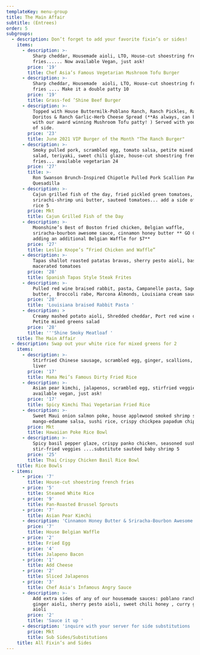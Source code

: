 ```yaml
---
templateKey: menu-group
title: The Main Affair
subtitle: (Entrees)
order: 5
subgroups:
  - description: Don’t forget to add your favorite fixin’s or sides!
    items:
      - description: >-
          Sharp cheddar, Housemade aioli, LTO, House-cut shoestring french
          fries...... Now available Vegan, just ask!
        price: '19'
        title: Chef Asia’s Famous Vegetarian Mushroom Tofu Burger
      - description: >-
          Sharp cheddar, Housemade  aioli, LTO, House-cut shoestring french
          fries .... Make it a double patty 10 
        price: '19'
        title: Grass-fed ’Shine Beef Burger
      - description: >-
          Topped with House Buttermilk-Poblano Ranch, Ranch Pickles, Ranch
          Doritos & Ranch Garlic-Herb Cheese Spread (**As always, can be made
          with our award winning Mushroom Tofu patty! ) Served with your choice
          of side.
        price: '23'
        title: June 2021 VIP Burger of the Month "The Ranch Burger"
      - description: >-
          Smoky pulled pork, scrambled egg, tomato salsa, petite mixed greens
          salad, teriyaki, sweet chili glaze, house-cut shoestring french
          fries... available vegetarian 24
        price: '27'
        title: >-
          Ron Swanson Brunch-Inspired Chipotle Pulled Pork Scallion Pancake
          Quesadilla
      - description: >-
          Cajun grilled fish of the day, fried pickled green tomatoes,
          srirachi-shrimp uni butter, sauteed tomatoes... add a side of white
          rice 5 
        price: Mkt
        title: Cajun Grilled Fish of the Day
      - description: >-
          Moonshine’s Best of Boston fried chicken, Belgian waffle,
          sriracha-bourbon awesome sauce, cinnamon honey butter ** GO GRANDE by
          adding an additional Belgian Waffle for $7**
        price: '27'
        title: Leslie Knope’s “Fried Chicken and Waffle”
      - description: >-
          Tapas shallot roasted patatas bravas, sherry pesto aioli, basil
          macerated tomatoes
        price: '28'
        title: Spanish Tapas Style Steak Frites
      - description: >-
          Pulled red wine braised rabbit, pasta, Campanelle pasta, Sage-brown
          butter,  Broccoli rabe, Marcona Almonds, Louisiana cream sauce
        price: '28'
        title: 'Louisiana braised Rabbit Pasta '
      - description: >
          Creamy mashed potato aioli, Shredded cheddar, Port red wine demiglace,
          Petite mixed greens salad
        price: '28'
        title: '''Shine Smoky Meatloaf '
    title: The Main Affair
  - description: Swap out your white rice for mixed greens for 2
    items:
      - description: >-
          Stirfried Chinese sausage, scrambled egg, ginger, scallions, duck
          liver
        price: '17'
        title: Mama Mei’s Famous Dirty Fried Rice
      - description: >-
          Asian pear kimchi, jalapenos, scrambled egg, stirfried veggies...
          available vegan, just ask! 
        price: '17'
        title: Spicy Kimchi Thai Vegetarian Fried Rice
      - description: >-
          Sweet Maui onion salmon poke, house applewood smoked shrimp salad,
          mango-edamame salsa, sushi rice, crispy chickpea papadum chips
        price: Mkt
        title: Hawaiian Poke Rice Bowl
      - description: >-
          Spicy basil pepper glaze, crispy panko chicken, seasoned sushi rice,
          stir-fried veggies ....substitute sautéed baby shrimp 5  
        price: '25'
        title: Thai Crispy Chicken Basil Rice Bowl
    title: Rice Bowls
  - items:
      - price: '7'
        title: House-cut shoestring french fries
      - price: '5'
        title: Steamed White Rice
      - price: '9'
        title: Pan-Roasted Brussel Sprouts
      - price: '7'
        title: Asian Pear Kimchi
      - description: 'Cinnamon Honey Butter & Sriracha-Bourbon Awesome Sauce '
        price: '7'
        title: House Belgian Waffle
      - price: '2'
        title: Fried Egg
      - price: '4'
        title: Jalapeno Bacon
      - price: '1'
        title: Add Cheese
      - price: '2'
        title: Sliced Jalapenos
      - price: '3'
        title: Chef Asia's Infamous Angry Sauce
      - description: >-
          Add extra sides of any of our housemade sauces: poblano ranch, candied
          ginger aioli, sherry pesto aioli, sweet chili honey , curry goddess
          aioli
        price: '2'
        title: 'Sauce it up '
      - description: 'inquire with your server for side substitutions '
        price: Mkt
        title: Sub Sides/Substitutions
    title: All Fixin’s and Sides
---
```


